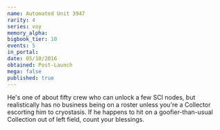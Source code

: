 ```yaml
---
name: Automated Unit 3947
rarity: 4
series: voy
memory_alpha:
bigbook_tier: 10
events: 5
in_portal:
date: 05/10/2016
obtained: Post-Launch
mega: false
published: true
---
```


He's one of about fifty crew who can unlock a few SCI nodes, but realistically has no business being on a roster unless you're a Collector escorting him to cryostasis. If he happens to hit on a goofier-than-usual Collection out of left field, count your blessings.
